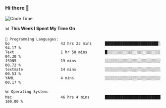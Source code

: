 ### Hi there 👋

<!--
**CrazyCollin/crazycollin** is a ✨ _special_ ✨ repository because its `README.md` (this file) appears on your GitHub profile.

Here are some ideas to get you started:

- 🔭 I’m currently working on ...
- 🌱 I’m currently learning ...
- 👯 I’m looking to collaborate on ...
- 🤔 I’m looking for help with ...
- 💬 Ask me about ...
- 📫 How to reach me: ...
- 😄 Pronouns: ...
- ⚡ Fun fact: ...
-->

<!--START_SECTION:waka-->
![Code Time](http://img.shields.io/badge/Code%20Time-5%2C510%20hrs%2049%20mins-blue)

📊 **This Week I Spent My Time On** 

```text
💬 Programming Languages: 
Go                       43 hrs 23 mins      ████████████████████████░   94.17 % 
Text                     1 hr 58 mins        █░░░░░░░░░░░░░░░░░░░░░░░░   04.30 % 
JSON5                    19 mins             ░░░░░░░░░░░░░░░░░░░░░░░░░   00.72 % 
textmate                 14 mins             ░░░░░░░░░░░░░░░░░░░░░░░░░   00.53 % 
YAML                     4 mins              ░░░░░░░░░░░░░░░░░░░░░░░░░   00.17 % 

💻 Operating System: 
Mac                      46 hrs 4 mins       █████████████████████████   100.00 % 
```


<!--END_SECTION:waka-->
